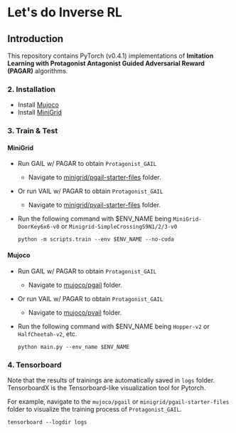 # Let's do Inverse RL

## Introduction

This repository contains PyTorch (v0.4.1) implementations of **Imitation Learning with Protagonist Antagonist Guided Adversarial Reward (PAGAR)** algorithms.
 
### 2. Installation

* Install [Mujoco](https://github.com/openai/mujoco-py)
* Install [MiniGrid](https://github.com/Farama-Foundation/Minigrid/tree/gym-minigrid-legacy)
  
### 3. Train & Test

#### MiniGrid

* Run GAIL w/ PAGAR to obtain `Protagonist_GAIL`

   * Navigate to [minigrid/pgail-starter-files](https://github.com/zwc662/PAGAR/tree/main/minigrid/pgail-starter-files) folder.
 
* Or run VAIL w/ PAGAR to obtain `Protagonist_GAIL`

   * Navigate to [minigrid/pvail-starter-files](https://github.com/zwc662/PAGAR/tree/main/minigrid/pvail-starter-files) folder.

* Run the following command with $ENV_NAME being `MiniGrid-DoorKey6x6-v0` or `Minigrid-SimpleCrossingS9N1/2/3-v0`

   ~~~
   python -m scripts.train --env $ENV_NAME --no-cuda
   ~~~

#### Mujoco

* Run GAIL w/ PAGAR to obtain `Protagonist_GAIL`

   * Navigate to [mujoco/pgail](https://github.com/zwc662/PAGAR/tree/main/mujoco/pgail) folder.
 
* Or run VAIL w/ PAGAR to obtain `Protagonist_GAIL`

   * Navigate to [mujoco/pvail](https://github.com/zwc662/PAGAR/tree/main/mujoco/pvail) folder.

* Run the following command with $ENV_NAME being `Hopper-v2` or `HalfCheetah-v2`, etc.

   ~~~
   python main.py --env_name $ENV_NAME

### 4. Tensorboard

Note that the results of trainings are automatically saved in `logs` folder. TensorboardX is the Tensorboard-like visualization tool for Pytorch.

For example, navigate to the `mujoco/pgail` or `minigrid/pgail-starter-files` folder to visualize the training process of `Protagonist_GAIL`.

~~~
tensorboard --logdir logs
~~~
 
